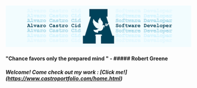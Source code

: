 <img src="images/bannerFour.jpg" style="max-width: 100%;">

#### "Chance favors only the prepared mind " - ##### Robert Greene

##### Welcome! Come check out my work : [Click me!] (https://www.castroportfolio.com/home.html)



<!--
**fidotheprince/fidotheprince** is a ✨ _special_ ✨ repository because its `README.md` (this file) appears on your GitHub profile.
andale mono
Here are some ideas to get you started:

- 🔭 I’m currently working on ...
- 🌱 I’m currently learning ...
- 👯 I’m looking to collaborate on ...
- 🤔 I’m looking for help with ...
- 💬 Ask me about ...
- 📫 How to reach me: ...
- 😄 Pronouns: ...
- ⚡ Fun fact: ...
-->
